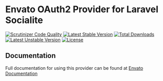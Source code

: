 # Envato OAuth2 Provider for Laravel Socialite

[![Scrutinizer Code Quality](https://img.shields.io/scrutinizer/g/SocialiteProviders/Envato.svg?style=flat-square)](https://scrutinizer-ci.com/g/SocialiteProviders/Envato/?branch=master)
[![Latest Stable Version](https://img.shields.io/packagist/v/envato/goodreads.svg?style=flat-square)](https://packagist.org/packages/envato/goodreads)
[![Total Downloads](https://img.shields.io/packagist/dt/envato/goodreads.svg?style=flat-square)](https://packagist.org/packages/envato/goodreads)
[![Latest Unstable Version](https://img.shields.io/packagist/vpre/envato/goodreads.svg?style=flat-square)](https://packagist.org/packages/envato/goodreads)
[![License](https://img.shields.io/packagist/l/envato/goodreads.svg?style=flat-square)](https://packagist.org/packages/envato/goodreads)

## Documentation

Full documentation for using this provider can be found at [Envato Documentation](http://socialiteproviders.github.io/providers/envato/)
